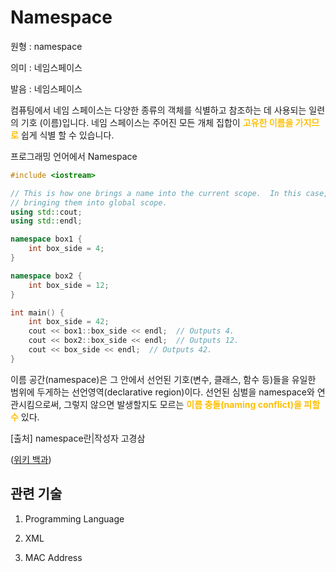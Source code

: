 # Namespace

원형 : namespace

의미  : 네임스페이스

발음 : 네임스페이스

컴퓨팅에서 네임 스페이스는 다양한 종류의 객체를 식별하고 참조하는 데 사용되는 일련의 기호 (이름)입니다. 네임 스페이스는 주어진 모든 개체 집합이 <span style="color:#FFBF00; font-weight:bold;">고유한 이름을 가지므로</span> 쉽게 식별 할 수 있습니다.


프로그래밍 언어에서 Namespace
```c++
#include <iostream>

// This is how one brings a name into the current scope.  In this case, it's
// bringing them into global scope.
using std::cout;
using std::endl;

namespace box1 {
    int box_side = 4;
}

namespace box2 {
    int box_side = 12;
}

int main() {
    int box_side = 42;
    cout << box1::box_side << endl;  // Outputs 4.
    cout << box2::box_side << endl;  // Outputs 12.
    cout << box_side << endl;  // Outputs 42.
}
```

이름 공간(namespace)은 그 안에서 선언된 기호(변수, 클래스, 함수 등)들을 유일한 범위에 두게하는 선언영역(declarative region)이다. 선언된 심벌을 namespace와 연관시킴으로써, 그렇지 않으면 발생할지도 모르는 <span style="color:#FFBF00; font-weight:bold;">이름 충돌(naming conflict)을 피할 수</span> 있다. 

[출처] namespace란|작성자 고경삼

([위키 백과](https://en.wikipedia.org/wiki/Namespace))

## 관련 기술
1. Programming Language

2. XML

3. MAC Address



